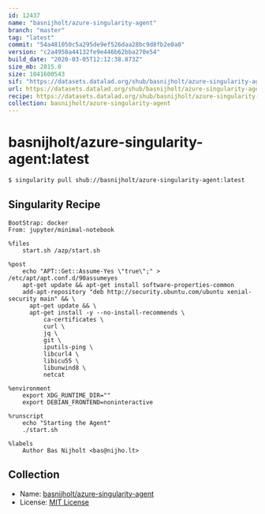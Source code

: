 ```yaml
---
id: 12437
name: "basnijholt/azure-singularity-agent"
branch: "master"
tag: "latest"
commit: "54a481050c5a295de9ef526daa28bc9d8fb2e0a0"
version: "c2a4958a44132fe9e446b62bba270e54"
build_date: "2020-03-05T12:12:38.873Z"
size_mb: 2815.0
size: 1041600543
sif: "https://datasets.datalad.org/shub/basnijholt/azure-singularity-agent/latest/2020-03-05-54a48105-c2a4958a/c2a4958a44132fe9e446b62bba270e54.sif"
url: https://datasets.datalad.org/shub/basnijholt/azure-singularity-agent/latest/2020-03-05-54a48105-c2a4958a/
recipe: https://datasets.datalad.org/shub/basnijholt/azure-singularity-agent/latest/2020-03-05-54a48105-c2a4958a/Singularity
collection: basnijholt/azure-singularity-agent
---
```


# basnijholt/azure-singularity-agent:latest

```bash
$ singularity pull shub://basnijholt/azure-singularity-agent:latest
```

## Singularity Recipe

```singularity
BootStrap: docker
From: jupyter/minimal-notebook

%files
    start.sh /azp/start.sh

%post
    echo "APT::Get::Assume-Yes \"true\";" > /etc/apt/apt.conf.d/90assumeyes
    apt-get update && apt-get install software-properties-common
    add-apt-repository "deb http://security.ubuntu.com/ubuntu xenial-security main" && \
      apt-get update && \
      apt-get install -y --no-install-recommends \
          ca-certificates \
          curl \
          jq \
          git \
          iputils-ping \
          libcurl4 \
          libicu55 \
          libunwind8 \
          netcat

%environment
    export XDG_RUNTIME_DIR=""
    export DEBIAN_FRONTEND=noninteractive

%runscript
    echo "Starting the Agent"
    ./start.sh

%labels
    Author Bas Nijholt <bas@nijho.lt>
```

## Collection

 - Name: [basnijholt/azure-singularity-agent](https://github.com/basnijholt/azure-singularity-agent)
 - License: [MIT License](https://api.github.com/licenses/mit)

